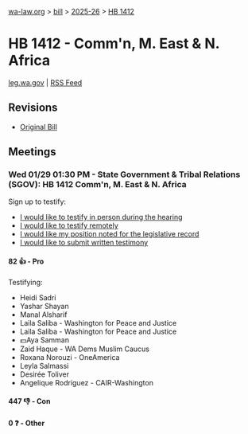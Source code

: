 [wa-law.org](/) > [bill](/bill/) > [2025-26](/bill/2025-26/) > [HB 1412](/bill/2025-26/hb/1412/)

# HB 1412 - Comm'n, M. East & N. Africa
[leg.wa.gov](https://app.leg.wa.gov/billsummary?BillNumber=1412&Year=2025&Initiative=false) | [RSS Feed](./rss.xml)

## Revisions
* [Original Bill](1/)

## Meetings
### Wed 01/29 01:30 PM - State Government & Tribal Relations (SGOV): HB 1412 Comm'n, M. East & N. Africa
Sign up to testify:
* [I would like to testify in person during the hearing](https://app.leg.wa.gov/csi/Testifier/Add?chamber=House&mId=32593&aId=162118&caId=25143&tId=1)
* [I would like to testify remotely](https://app.leg.wa.gov/csi/Testifier/Add?chamber=House&mId=32593&aId=162118&caId=25143&tId=2)
* [I would like my position noted for the legislative record](https://app.leg.wa.gov/csi/Testifier/Add?chamber=House&mId=32593&aId=162118&caId=25143&tId=3)
* [I would like to submit written testimony](https://app.leg.wa.gov/csi/Testifier/Add?chamber=House&mId=32593&aId=162118&caId=25143&tId=4)

#### 82 👍 - Pro
Testifying:
* Heidi Sadri
* Yashar Shayan
* Manal Alsharif
* Laila Saliba - Washington for Peace and Justice
* Laila Saliba - Washington for Peace and Justice
* 💵Aya Samman
* Zaid Haque - WA Dems Muslim Caucus
* Roxana Norouzi - OneAmerica
* Leyla Salmassi
* Desirée Toliver
* Angelique Rodriguez - CAIR-Washington

#### 447 👎 - Con

#### 0 ❓ - Other
